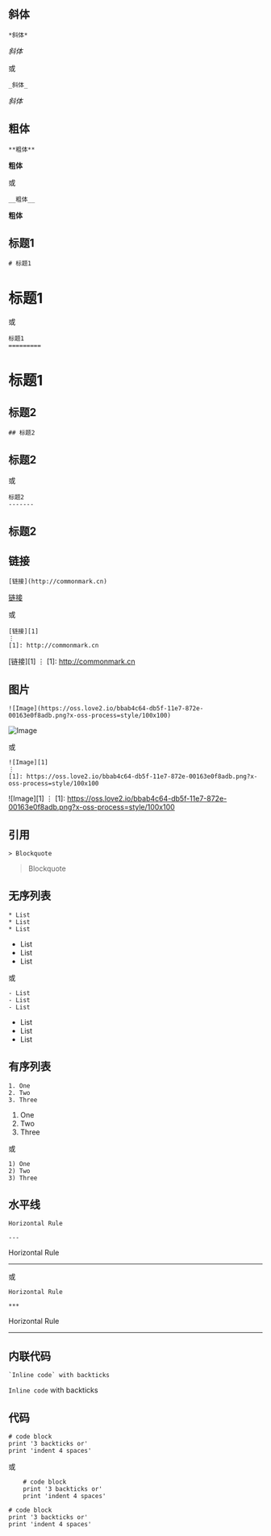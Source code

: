## 斜体

```
*斜体*
```
*斜体*

或

```
_斜体_
```
_斜体_


## 粗体
```
**粗体**
```
**粗体**

或

```
__粗体__
```
__粗体__

## 标题1
```
# 标题1	
```
# 标题1	

或

```
标题1
=========
```
标题1
=========

## 标题2
```
## 标题2	
```
## 标题2

或

```
标题2
-------
```
标题2
-------

## 链接
```
[链接](http://commonmark.cn)
```
[链接](http://commonmark.cn)

或

```
[链接][1]
⋮
[1]: http://commonmark.cn
```
[链接][1]
⋮
[1]: http://commonmark.cn

## 图片
```
![Image](https://oss.love2.io/bbab4c64-db5f-11e7-872e-00163e0f8adb.png?x-oss-process=style/100x100)
```
![Image](https://oss.love2.io/bbab4c64-db5f-11e7-872e-00163e0f8adb.png?x-oss-process=style/100x100)

或

```
![Image][1]
⋮
[1]: https://oss.love2.io/bbab4c64-db5f-11e7-872e-00163e0f8adb.png?x-oss-process=style/100x100
```
![Image][1]
⋮
[1]: https://oss.love2.io/bbab4c64-db5f-11e7-872e-00163e0f8adb.png?x-oss-process=style/100x100

## 引用
```
> Blockquote
```
> Blockquote

## 无序列表
```
* List
* List
* List
```
* List
* List
* List

或

```
- List
- List
- List
```
- List
- List
- List

## 有序列表
```
1. One
2. Two
3. Three
```
1. One
2. Two
3. Three

或

```
1) One
2) Two
3) Three
```
## 水平线
```
Horizontal Rule

---
```
Horizontal Rule

---

或

```
Horizontal Rule

***
```
Horizontal Rule

***

## 内联代码
```
`Inline code` with backticks
```
`Inline code` with backticks

## 代码

```
# code block
print '3 backticks or'
print 'indent 4 spaces'
```

或

```
    # code block
    print '3 backticks or'
    print 'indent 4 spaces'
```
    # code block
    print '3 backticks or'
    print 'indent 4 spaces'


